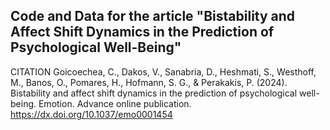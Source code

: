 ## Code and Data for the article "Bistability and Affect Shift Dynamics in the Prediction of Psychological Well-Being"
CITATION
Goicoechea, C., Dakos, V., Sanabria, D., Heshmati, S., Westhoff, M., Banos, O., Pomares, H., Hofmann, S. G., & Perakakis, P. (2024). Bistability and affect shift dynamics in the prediction of psychological well-being. Emotion. Advance online publication. https://dx.doi.org/10.1037/emo0001454